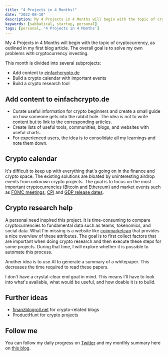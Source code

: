 ```yaml
---
title: "4 Projects in 4 Months!"
date: "2022-08-10"
description: My 4 Projects in 4 Months will begin with the topic of cryptocurrency, as outlined in my first blog article. The overall goal is to solve my own problems with cryptocurrency investing.
keywords: [sabbatical, startup, personal]
tags: [personal, '4 Projects in 4 Months']
---
```


My 4 Projects in 4 Months will begin with the topic of cryptocurrency, as outlined in my first blog article. The overall goal is to solve my own problems with cryptocurrency investing.

This month is divided into several subprojects:
- Add content to [einfachcrypto.de](https://einfachcrypto.de/)
- Build a crypto calendar with important events
- Build a crypto research tool

## Add content to einfachcrypto.de

- Curate useful information for crypto beginners and create a small guide on how someone gets into the rabbit hole. The idea is not to write content but to link to the corresponding articles.
- Create lists of useful tools, communities, blogs, and websites with useful charts.
- For experienced users, the idea is to consolidate all my learnings and note them down.

## Crypto calendar
It's difficult to keep up with everything that's going on in the finance and crypto space. The existing solutions are bloated by uninteresting airdrop events from unknown crypto projects. The goal is to focus on the most important cryptocurrencies (Bitcoin and Ethereum) and market events such as [FOMC meetings](https://admiralmarkets.com/education/articles/fundamental-analysys/what-is-the-fomc-meeting-schedule-and-why-is-it-important), [CPI](https://smartasset.com/investing/consumer-price-index-definition) and [GDP release dates](https://www.investopedia.com/ask/answers/what-is-gdp-why-its-important-to-economists-investors/).

## Crypto research help
A personal need inspired this project. It is time-consuming to compare cryptocurrencies to fundamental data such as teams, tokenomics, and social data. What I'm missing is a website like [coinmarketcap](https://coinmarketcap.com/) that provides a nice overview of these attributes. The goal is to first collect factors that are important when doing crypto research and then execute these steps for some projects. During that time, I will explore whether it is possible to automate this process. 

Another idea is to use AI to generate a summary of a whitepaper. This decreases the time required to read these papers.

I don't have a crystal-clear end goal in mind. This means I'll have to look into what's available, what would be useful, and how doable it is to build.

## Further ideas
- [finanzblogroll.net](https://www.finanzblogroll.net/) for crypto-related blogs
- ProductHunt for crypto projects

## Follow me
You can follow my daily progress on [Twitter](https://twitter.com/m91michel) and my monthly summary here on [this blog](/blog/).